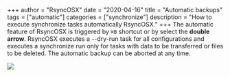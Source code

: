+++
author = "RsyncOSX"
date = "2020-04-16"
title =  "Automatic backups"
tags = ["automatic"]
categories = ["synchronize"]
description = "How to execute synchronize tasks automatically RsyncOSX."
+++
The automatic feature of RsyncOSX is triggered by `⌘B` shortcut or by select the **double arrow**. RsyncOSX executes a --dry-run task for all configurations and executes a synchronize run only for tasks with data to be transferred or files to be deleted. The automatic backup can be aborted at any time.

![](/images/RsyncOSX/master/intro/menu4.png)
